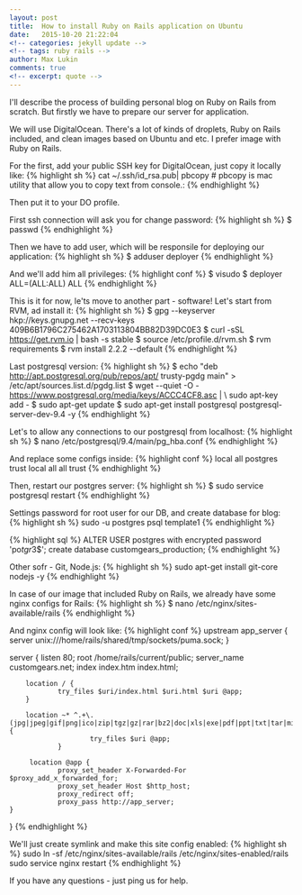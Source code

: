 ```yaml
---
layout: post
title:  How to install Ruby on Rails application on Ubuntu
date:   2015-10-20 21:22:04
<!-- categories: jekyll update -->
<!-- tags: ruby rails -->
author: Max Lukin
comments: true
<!-- excerpt: quote -->
---
```

I'll describe the process of building personal blog on Ruby on Rails from scratch.
But firstly we have to prepare our server for application.

We will use DigitalOcean.
There's a lot of kinds of droplets, Ruby on Rails included, and clean images based on Ubuntu and etc.
I prefer image with Ruby on Rails.

For the first, add your public SSH key for DigitalOcean, just copy it locally like:
{% highlight sh %}
cat ~/.ssh/id_rsa.pub| pbcopy # pbcopy is mac utility that allow you to copy text from console.:
{% endhighlight %}

Then put it to your DO profile.

First ssh connection will ask you for change password:
{% highlight sh %}
$ passwd
{% endhighlight %}

Then we have to add user, which will be responsile for deploying our application:
{% highlight sh %}
$ adduser deployer
{% endhighlight %}

And we'll add him all privileges:
{% highlight conf %}
$ visudo
$ deployer ALL=(ALL:ALL) ALL
{% endhighlight %}

This is it for now, le'ts move to another part - software!
Let's start from RVM, ad install it:
{% highlight sh %}
$ gpg --keyserver hkp://keys.gnupg.net --recv-keys 409B6B1796C275462A1703113804BB82D39DC0E3
$ curl -sSL https://get.rvm.io | bash -s stable
$ source /etc/profile.d/rvm.sh
$ rvm requirements
$ rvm install 2.2.2 --default
{% endhighlight %}

Last postgresql version:
{% highlight sh %}
$ echo "deb http://apt.postgresql.org/pub/repos/apt/ trusty-pgdg main" > /etc/apt/sources.list.d/pgdg.list
$ wget --quiet -O - https://www.postgresql.org/media/keys/ACCC4CF8.asc | \ sudo apt-key add -
$ sudo apt-get update
$ sudo apt-get install postgresql postgresql-server-dev-9.4 -y
{% endhighlight %}

Let's to allow any connections to our postgresql from localhost:
{% highlight sh %}
$ nano /etc/postgresql/9.4/main/pg_hba.conf
{% endhighlight %}

And replace some configs inside:
{% highlight conf %}
local all postgres trust
local all all trust
{% endhighlight %}

Then, restart our postgres server:
{% highlight sh %}
$ sudo service postgresql restart
{% endhighlight %}

Settings password for root user for our DB, and create database for blog:
{% highlight sh %}
sudo -u postgres psql template1
{% endhighlight %}

{% highlight sql %}
ALTER USER postgres with encrypted password 'po$tgr3$$';
create database customgears_production;
{% endhighlight %}

Other sofr - Git, Node.js:
{% highlight sh %}
sudo apt-get install git-core nodejs -y
{% endhighlight %}

In case of our image that included Ruby on Rails, we already have some nginx configs for Rails:
{% highlight sh %}
$ nano /etc/nginx/sites-available/rails
{% endhighlight %}

And nginx config will look like:
{% highlight conf %}
upstream app_server {
  server unix:///home/rails/shared/tmp/sockets/puma.sock;
}

server {
        listen   80;
        root /home/rails/current/public;
        server_name customgears.net;
        index index.htm index.html;

        location / {
                try_files $uri/index.html $uri.html $uri @app;
        }

        location ~* ^.+\.(jpg|jpeg|gif|png|ico|zip|tgz|gz|rar|bz2|doc|xls|exe|pdf|ppt|txt|tar|mid|midi|wav|bmp|rtf|mp3|flv|mpeg|avi)$ {
                        try_files $uri @app;
                }

         location @app {
                proxy_set_header X-Forwarded-For $proxy_add_x_forwarded_for;
                proxy_set_header Host $http_host;
                proxy_redirect off;
                proxy_pass http://app_server;
    }
}
{% endhighlight %}

We'll just create symlink and make this site config enabled:
{% highlight sh %}
sudo ln -sf /etc/nginx/sites-available/rails /etc/nginx/sites-enabled/rails
sudo service nginx restart
{% endhighlight %}

If you have any questions - just ping us for help.
